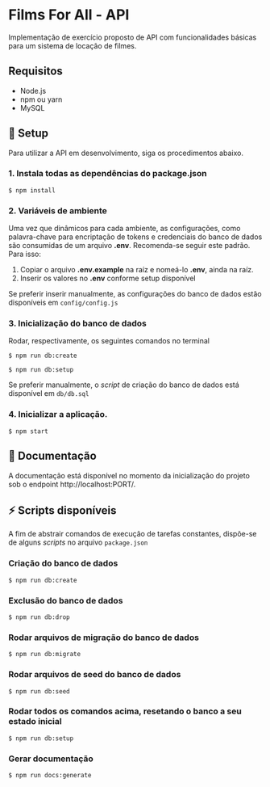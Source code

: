 # Films For All - API
Implementação de exercício proposto de API com funcionalidades básicas para um sistema de locação de filmes.

## Requisitos
* Node.js
* npm ou yarn
* MySQL

## :rocket: Setup
Para utilizar a API em desenvolvimento, siga os procedimentos abaixo.

### 1. Instala todas as dependências do package.json  

```console
$ npm install
```

### 2. Variáveis de ambiente
Uma vez que dinâmicos para cada ambiente, as configurações, como palavra-chave para encriptação de tokens e credenciais do banco de dados são consumidas de um arquivo **.env**. Recomenda-se seguir este padrão. Para isso:

1. Copiar o arquivo **.env.example** na raíz e nomeá-lo **.env**, ainda na raíz. 
2. Inserir os valores no **.env** conforme setup disponível

Se preferir inserir manualmente, as configurações do banco de dados estão disponíveis em `config/config.js`

### 3. Inicialização do banco de dados  
Rodar, respectivamente, os seguintes comandos no terminal 

```console
$ npm run db:create
```

```console
$ npm run db:setup
```

Se preferir manualmente, o _script_ de criação do banco de dados está disponível em `db/db.sql`

### 4. Inicializar a aplicação.

`$ npm start`

## :pencil: Documentação

A documentação está disponível no momento da inicialização do projeto sob o endpoint http://localhost:PORT/. 

## :zap: Scripts disponíveis
A fim de abstrair comandos de execução de tarefas constantes, dispõe-se de alguns _scripts_ no arquivo `package.json`

### Criação do banco de dados
```console
$ npm run db:create
```

### Exclusão do banco de dados
```console
$ npm run db:drop
```

### Rodar arquivos de migração do banco de dados
```console
$ npm run db:migrate
```

### Rodar arquivos de seed do banco de dados
```console
$ npm run db:seed
```

### Rodar todos os comandos acima, resetando o banco a seu estado inicial
```console
$ npm run db:setup
```

### Gerar documentação
```console
$ npm run docs:generate
```
